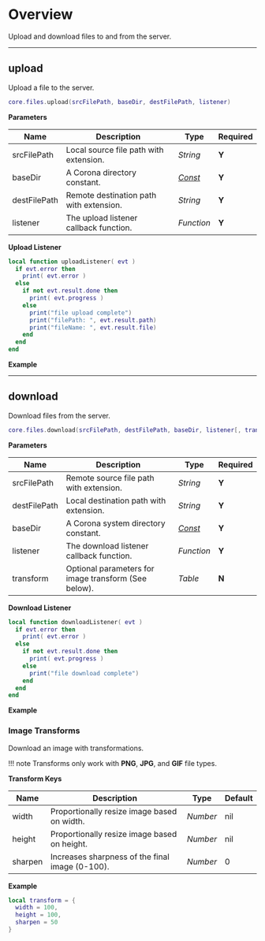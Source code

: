 # Overview

Upload and download files to and from the server.

---

## upload

Upload a file to the server.

```lua
core.files.upload(srcFilePath, baseDir, destFilePath, listener)
```

__Parameters__

|Name|Description|Type|Required|
|----|-----------|----|--------|
|srcFilePath|Local source file path with extension.|_String_|__Y__|
|baseDir|A Corona directory constant.|_[Const]()_|__Y__|
|destFilePath|Remote destination path with extension.|_String_|__Y__|
|listener|The upload listener callback function.|_Function_|__Y__|

__Upload Listener__

```lua
local function uploadListener( evt )
  if evt.error then
    print( evt.error )
  else
    if not evt.result.done then
      print( evt.progress )
    else
      print("file upload complete")
      print("filePath: ", evt.result.path)
      print("fileName: ", evt.result.file)
    end
  end
end
```

__Example__

---

## download

Download files from the server.

```lua
core.files.download(srcFilePath, destFilePath, baseDir, listener[, transform])
```

__Parameters__

|Name|Description|Type|Required|
|----|-----------|----|--------|
|srcFilePath|Remote source file path with extension.|_String_|__Y__|
|destFilePath|Local destination path with extension.|_String_|__Y__|
|baseDir|A Corona system directory constant.|_[Const](https://docs.coronalabs.com/api/library/system/index.html#constants)_|__Y__|
|listener|The download listener callback function.|_Function_|__Y__|
|transform|Optional parameters for image transform (See below).|_Table_|__N__|

__Download Listener__

```lua
local function downloadListener( evt )
  if evt.error then
    print( evt.error )
  else
    if not evt.result.done then
      print( evt.progress )
    else
      print("file download complete")
    end
  end
end
```

__Example__


### Image Transforms

Download an image with transformations.

!!! note
    Transforms only work with __PNG__, __JPG__, and __GIF__ file types.

__Transform Keys__

|Name|Description|Type|Default|
|----|-----------|----|-------|
|width|Proportionally resize image based on width.|_Number_|nil|
|height|Proportionally resize image based on height.|_Number_|nil|
|sharpen|Increases sharpness of the final image (0-100).|_Number_|0|

__Example__

```lua
local transform = {
  width = 100,
  height = 100,
  sharpen = 50
}
```